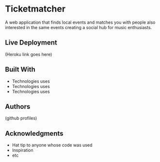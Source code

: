 # Ticketmatcher

A web application that finds local events and matches you with people also interested in the same events creating a social hub for music enthusiasts. 

## Live Deployment

(Heroku link goes here)

## Built With

* Technologies uses
* Technologies uses
* Technologies uses


## Authors

(github profiles)


## Acknowledgments

* Hat tip to anyone whose code was used
* Inspiration
* etc
